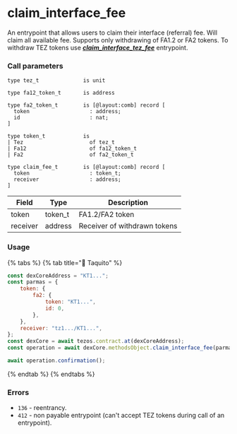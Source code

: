 # claim\_interface\_fee

An entrypoint that allows users to claim their interface (referral) fee. Will claim all available fee. Supports only withdrawing of FA1.2 or FA2 tokens. To withdraw TEZ tokens use [_**claim\_interface\_tez\_fee**_](claim\_interface\_tez\_fee.md) entrypoint.

### Call parameters

```pascaligo
type tez_t              is unit

type fa12_token_t       is address

type fa2_token_t        is [@layout:comb] record [
  token                   : address;
  id                      : nat;
]

type token_t            is
| Tez                     of tez_t
| Fa12                    of fa12_token_t
| Fa2                     of fa2_token_t

type claim_fee_t        is [@layout:comb] record [
  token                   : token_t;
  receiver                : address;
]
```

| Field    | Type     | Description                  |
| -------- | -------- | ---------------------------- |
| token    | token\_t | FA1.2/FA2 token              |
| receiver | address  | Receiver of withdrawn tokens |

### Usage

{% tabs %}
{% tab title="🌮 Taquito" %}
```javascript
const dexCoreAddress = "KT1...";
const parmas = {
    token: {
        fa2: {
            token: "KT1...",
            id: 0,
        },
    },
    receiver: "tz1.../KT1...",
};
const dexCore = await tezos.contract.at(dexCoreAddress);
const operation = await dexCore.methodsObject.claim_interface_fee(parmas).send();

await operation.confirmation();
```
{% endtab %}
{% endtabs %}

### Errors

* `136` - reentrancy.
* `412` - non payable entrypoint (can't accept TEZ tokens during call of an entrypoint).
